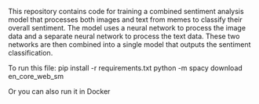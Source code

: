 This repository contains code for training a combined sentiment analysis model that processes both images and text from memes to classify their overall sentiment. The model uses a neural network to process the image data and a separate neural network to process the text data. These two networks are then combined into a single model that outputs the sentiment classification.

To run this file:
pip install -r requirements.txt
python -m spacy download en_core_web_sm

Or you can also run it in Docker
